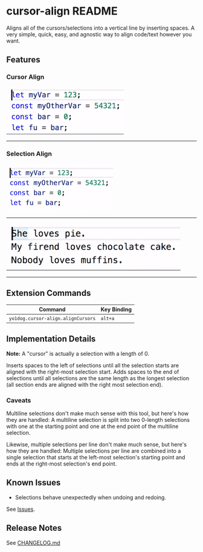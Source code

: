 # cursor-align README

Aligns all of the cursors/selections into a vertical line by inserting spaces. A very simple, quick, easy, and agnostic way to align code/text however you want.


## Features

### Cursor Align

![test1](img/simpleO.gif)

---

### Selection Align

![test1](img/select1O.gif)

---

![test1](img/select2O.gif)

---


## Extension Commands

 Command                           | Key Binding
-----------------------------------|-------------
`yo1dog.cursor-align.alignCursors` | `alt+a`


## Implementation Details

**Note:** A "cursor" is actually a selection with a length of 0.

Inserts spaces to the left of selections until all the selection starts are aligned with the right-most selection start. Adds spaces to the end of selections until all selections are the same length as the longest selection (all section ends are aligned with the right most selection end).

### Caveats

Multiline selections don't make much sense with this tool, but here's how they are handled: A multiline selection is split into two 0-length selections with one at the starting point and one at the end point of the multiline selection.

Likewise, multiple selections per line don't make much sense, but here's how they are handled: Multiple selections per line are combined into a single selection that starts at the left-most selection's starting point and ends at the right-most selection's end point.


## Known Issues

- Selections behave unexpectedly when undoing and redoing.

See [Issues](https://github.com/yo1dog/vscode-cursor-align/issues).

## Release Notes

See [CHANGELOG.md](CHANGELOG.md)